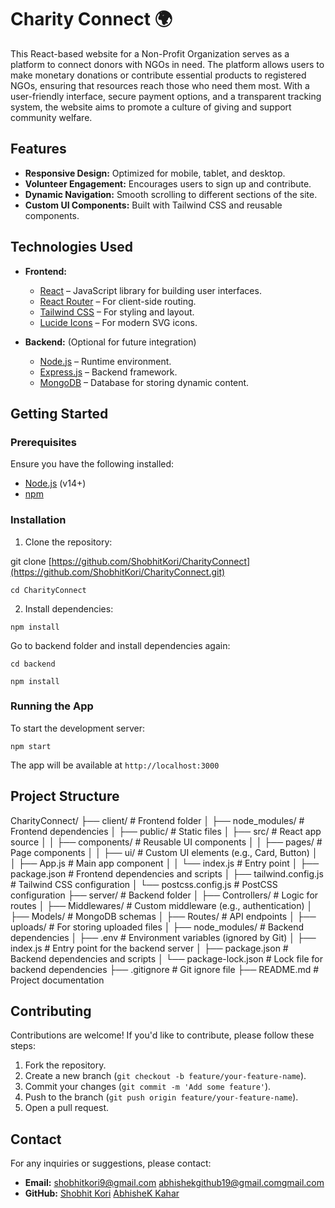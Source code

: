 # Charity Connect 🌍

This React-based website for a Non-Profit Organization serves as a platform to connect donors with NGOs in need. The platform allows users to make monetary donations or contribute essential products to registered NGOs, ensuring that resources reach those who need them most. With a user-friendly interface, secure payment options, and a transparent tracking system, the website aims to promote a culture of giving and support community welfare.

## Features

- **Responsive Design:** Optimized for mobile, tablet, and desktop.
- **Volunteer Engagement:** Encourages users to sign up and contribute.
- **Dynamic Navigation:** Smooth scrolling to different sections of the site.
- **Custom UI Components:** Built with Tailwind CSS and reusable components.

## Technologies Used

- **Frontend:**
  - [React](https://reactjs.org/) – JavaScript library for building user interfaces.
  - [React Router](https://reactrouter.com/) – For client-side routing.
  - [Tailwind CSS](https://tailwindcss.com/) – For styling and layout.
  - [Lucide Icons](https://lucide.dev/) – For modern SVG icons.

- **Backend:** (Optional for future integration)
  - [Node.js](https://nodejs.org/) – Runtime environment.
  - [Express.js](https://expressjs.com/) – Backend framework.
  - [MongoDB](https://www.mongodb.com/) – Database for storing dynamic content.

## Getting Started

### Prerequisites

Ensure you have the following installed:

- [Node.js](https://nodejs.org/) (v14+)
- [npm](https://www.npmjs.com/) 

### Installation

1. Clone the repository:

git clone [https://github.com/ShobhitKori/CharityConnect](https://github.com/ShobhitKori/CharityConnect.git)   <br>

`cd CharityConnect`

2. Install dependencies:

`npm install`

Go to backend folder and install dependencies again:

`cd backend` <br>

`npm install`

### Running the App

To start the development server:

`npm start`

The app will be available at `http://localhost:3000`

## Project Structure

CharityConnect/
├── client/                         # Frontend folder
│   ├── node_modules/               # Frontend dependencies
│   ├── public/                     # Static files
│   ├── src/                        # React app source
│   │   ├── components/             # Reusable UI components
│   │   ├── pages/                  # Page components
│   │   ├── ui/                     # Custom UI elements (e.g., Card, Button)
│   │   ├── App.js                  # Main app component
│   │   └── index.js                # Entry point
│   ├── package.json                # Frontend dependencies and scripts
│   ├── tailwind.config.js          # Tailwind CSS configuration
│   └── postcss.config.js           # PostCSS configuration
├── server/                         # Backend folder
│   ├── Controllers/                # Logic for routes
│   ├── Middlewares/                # Custom middleware (e.g., authentication)
│   ├── Models/                     # MongoDB schemas
│   ├── Routes/                     # API endpoints
│   ├── uploads/                    # For storing uploaded files
│   ├── node_modules/               # Backend dependencies
│   ├── .env                        # Environment variables (ignored by Git)
│   ├── index.js                    # Entry point for the backend server
│   ├── package.json                # Backend dependencies and scripts
│   └── package-lock.json           # Lock file for backend dependencies
├── .gitignore                      # Git ignore file
├── README.md                       # Project documentation

## Contributing

Contributions are welcome! If you'd like to contribute, please follow these steps:

1. Fork the repository.
2. Create a new branch (`git checkout -b feature/your-feature-name`).
3. Commit your changes (`git commit -m 'Add some feature'`).
4. Push to the branch (`git push origin feature/your-feature-name`).
5. Open a pull request.

## Contact

For any inquiries or suggestions, please contact:

- **Email:** [shobhitkori9@gmail.com](mailto:youremail@example.com)   [abhishekgithub19@gmail.comgmail.com](mailto:youremail@example.com)
- **GitHub:** [Shobhit Kori](https://github.com/ShobhitKori)   [AbhisheK Kahar](https://github.com/abhishek19kahar)
